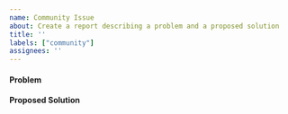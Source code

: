 ```yaml
---
name: Community Issue
about: Create a report describing a problem and a proposed solution
title: ''
labels: ["community"]
assignees: ''
---
```




#### Problem
<!--
  The GitHub issue tracker exists to track issues
  that affect the development of Solana itself.

  If you need technical support using Solana, building
  an app, or running a validator, don't open an issue here.

  Instead, post your question to the Solana Stack Exchange:
  https://solana.stackexchange.com/questions/ask
-->
<!-- If reporting a crash, degraded performance, etc, please include the software version(s) you are using. -->

#### Proposed Solution
